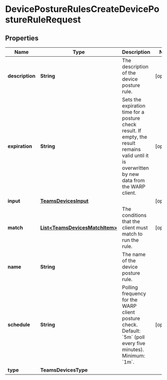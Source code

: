 

# DevicePostureRulesCreateDevicePostureRuleRequest


## Properties

| Name | Type | Description | Notes |
|------------ | ------------- | ------------- | -------------|
|**description** | **String** | The description of the device posture rule. |  [optional] |
|**expiration** | **String** | Sets the expiration time for a posture check result. If empty, the result remains valid until it is overwritten by new data from the WARP client. |  [optional] |
|**input** | [**TeamsDevicesInput**](TeamsDevicesInput.md) |  |  [optional] |
|**match** | [**List&lt;TeamsDevicesMatchItem&gt;**](TeamsDevicesMatchItem.md) | The conditions that the client must match to run the rule. |  [optional] |
|**name** | **String** | The name of the device posture rule. |  |
|**schedule** | **String** | Polling frequency for the WARP client posture check. Default: &#x60;5m&#x60; (poll every five minutes). Minimum: &#x60;1m&#x60;. |  [optional] |
|**type** | **TeamsDevicesType** |  |  |



